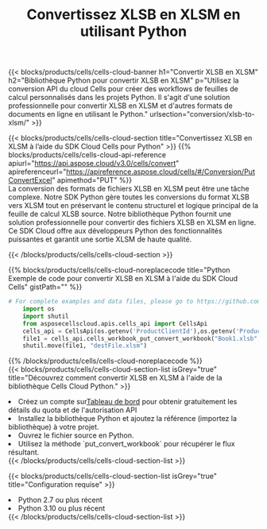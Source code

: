 ﻿---
title:  Convertissez XLSB en XLSM en utilisant Python
description:  Utilisation du SDK Cloud Aspose.Cells pour Python pour convertir un fichier au format XLSB en fichier au format XLSM.
kwords: Excel, Convert XLSB to XLSM, REST, Python
howto: How to convert XLSB to XLSM using Aspose.Cells Cloud Python library.
---
{{< blocks/products/cells/cells-cloud-banner h1="Convertir XLSB en XLSM" h2="Bibliothèque Python pour convertir XLSB en XLSM" p="Utilisez la conversion API du cloud Cells pour créer des workflows de feuilles de calcul personnalisés dans les projets Python. Il s\'agit d\'une solution professionnelle pour convertir XLSB en XLSM et d\'autres formats de documents en ligne en utilisant le Python." urlsection="conversion/xlsb-to-xlsm/" >}}

{{< blocks/products/cells/cells-cloud-section title="Convertissez XLSB en XLSM à l’aide du SDK Cloud Cells pour Python" >}}
{{% blocks/products/cells/cells-cloud-api-reference apiurl="https://api.aspose.cloud/v3.0/cells/convert" apireferenceurl="https://apireference.aspose.cloud/cells/#/Conversion/PutConvertExcel" apimethod="PUT" %}}
<br/>
La conversion des formats de fichiers XLSB en XLSM peut être une tâche complexe. Notre SDK Python gère toutes les conversions du format XLSB vers XLSM tout en préservant le contenu structurel et logique principal de la feuille de calcul XLSB source. Notre bibliothèque Python fournit une solution professionnelle pour convertir des fichiers XLSB en XLSM en ligne. Ce SDK Cloud offre aux développeurs Python des fonctionnalités puissantes et garantit une sortie XLSM de haute qualité.

{{< /blocks/products/cells/cells-cloud-section >}}

{{% blocks/products/cells/cells-cloud-noreplacecode title="Python Exemple de code pour convertir XLSB en XLSM à l\'aide du SDK Cloud Cells" gistPath="" %}}
 
```python
# For complete examples and data files, please go to https://github.com/aspose-cells-cloud/aspose-cells-cloud-python/
    import os
    import shutil
    from asposecellscloud.apis.cells_api import CellsApi
    cells_api = CellsApi(os.getenv('ProductClientId'),os.getenv('ProductClientSecret'))
    file1 = cells_api.cells_workbook_put_convert_workbook("Book1.xlsb",format="xlsm")
    shutil.move(file1, "destFile.xlsm")     
```
 
{{% /blocks/products/cells/cells-cloud-noreplacecode %}}
<br/>
{{< blocks/products/cells/cells-cloud-section-list isGrey="true" title="Découvrez comment convertir XLSB en XLSM à l\'aide de la bibliothèque Cells Cloud Python." >}}
<li> Créez un compte sur<a href="https://dashboard.aspose.cloud/">Tableau de bord</a> pour obtenir gratuitement les détails du quota et de l'autorisation API</li>
<li>Installez la bibliothèque Python et ajoutez la référence (importez la bibliothèque) à votre projet.</li>
<li>Ouvrez le fichier source en Python.</li>
<li>Utilisez la méthode `put_convert_workbook` pour récupérer le flux résultant.</li>
{{< /blocks/products/cells/cells-cloud-section-list >}}

{{< blocks/products/cells/cells-cloud-section-list isGrey="true" title="Configuration requise" >}}
<li>Python 2.7 ou plus récent</li>
<li>Python 3.10 ou plus récent</li>
{{< /blocks/products/cells/cells-cloud-section-list >}}
